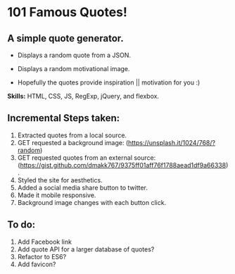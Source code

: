 # 101 Famous Quotes!

## A simple quote generator.
* Displays a random quote from a JSON.

* Displays a random motivational image.

* Hopefully the quotes provide inspiration || motivation for you :)

**Skills:** HTML, CSS, JS, RegExp, jQuery, and flexbox.

## Incremental Steps taken:
1. Extracted quotes from a local source.
2. GET requested a background image:  (https://unsplash.it/1024/768/?random)
3. GET requested quotes from an external source: (https://gist.github.com/dmakk767/9375ff01aff76f1788aead1df9a66338).
4. Styled the site for aesthetics.
5. Added a social media share button to twitter.
6. Made it mobile responsive.
7. Background image changes with each button click.

## To do:
1. Add Facebook link
2. Add quote API for a larger database of quotes?
3. Refactor to ES6?
4. Add favicon?
